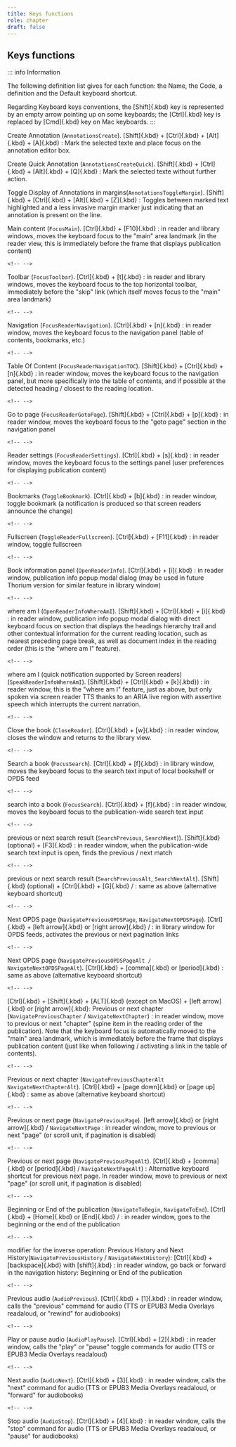 ```yaml
---
title: Keys functions
role: chapter
draft: false
---
```


## Keys functions

::: info
Information

The following definition list gives for each function: the Name, the
Code, a definition and the Default keyboard shortcut.

Regarding Keyboard keys conventions, the [Shift]{.kbd} key is
represented by an empty arrow pointing up on some keyboards; the
[Ctrl]{.kbd} key is replaced by [Cmd]{.kbd} key on Mac keyboards.
:::

Create Annotation (`AnnotationsCreate`). [Shift]{.kbd} + [Ctrl]{.kbd} + [Alt]{.kbd} + [A]{.kbd}
:   Mark the selected texte and place focus on the annotation editor
    box.

Create Quick Annotation (`AnnotationsCreateQuick`). [Shift]{.kbd} + [Ctrl]{.kbd} + [Alt]{.kbd} + [Q]{.kbd}
:   Mark the selected texte without further action.

Toggle Display of Annotations in margins(`AnnotationsToggleMargin`). [Shift]{.kbd} + [Ctrl]{.kbd} + [Alt]{.kbd} + [Z]{.kbd}
:   Toggles between marked text highlighted and a less invasive margin
    marker just indicating that an annotation is present on the line.

Main content (`FocusMain`). [Ctrl]{.kbd} + [F10]{.kbd}
:   in reader and library windows, moves the keyboard focus to the
    \"main\" area landmark (in the reader view, this is immediately
    before the frame that displays publication content)

```{=html}
<!-- -->
```

Toolbar (`FocusToolbar`). [Ctrl]{.kbd} + [t]{.kbd}
:   in reader and library windows, moves the keyboard focus to the top
    horizontal toolbar, immediately before the \"skip\" link (which
    itself moves focus to the \"main\" area landmark)

```{=html}
<!-- -->
```

Navigation (`FocusReaderNavigation`). [Ctrl]{.kbd} + [n]{.kbd}
:   in reader window, moves the keyboard focus to the navigation panel
    (table of contents, bookmarks, etc.)

```{=html}
<!-- -->
```

Table Of Content (`FocusReaderNavigationTOC`). [Shift]{.kbd} + [Ctrl]{.kbd} + [n]{.kbd}
:   in reader window, moves the keyboard focus to the navigation panel,
    but more specifically into the table of contents, and if possible at
    the detected heading / closest to the reading location.

```{=html}
<!-- -->
```

Go to page (`FocusReaderGotoPage`). [Shift]{.kbd} + [Ctrl]{.kbd} + [p]{.kbd}
:   in reader window, moves the keyboard focus to the \"goto page\"
    section in the navigation panel

```{=html}
<!-- -->
```

Reader settings (`FocusReaderSettings`). [Ctrl]{.kbd} + [s]{.kbd}
:   in reader window, moves the keyboard focus to the settings panel
    (user preferences for displaying publication content)

```{=html}
<!-- -->
```

Bookmarks (`ToggleBookmark`). [Ctrl]{.kbd} + [b]{.kbd}
:   in reader window, toggle bookmark (a notification is produced so
    that screen readers announce the change)

```{=html}
<!-- -->
```

Fullscreen (`ToggleReaderFullscreen`). [Ctrl]{.kbd} + [F11]{.kbd}
:   in reader window, toggle fullscreen

```{=html}
<!-- -->
```

Book information panel (`OpenReaderInfo`). [Ctrl]{.kbd} + [i]{.kbd}
:   in reader window, publication info popup modal dialog (may be used
    in future Thorium version for similar feature in library window)

```{=html}
<!-- -->
```

where am I (`OpenReaderInfoWhereAmI`). [Shift]{.kbd} + [Ctrl]{.kbd} + [i]{.kbd}
:   in reader window, publication info popup modal dialog with direct
    keyboard focus on section that displays the headings hierarchy trail
    and other contextual information for the current reading location,
    such as nearest preceding page break, as well as document index in
    the reading order (this is the \"where am I\" feature).

```{=html}
<!-- -->
```

where am I (quick notification supported by Screen readers) (`SpeakReaderInfoWhereAmI`). [Shift]{.kbd} + [Ctrl]{.kbd} + [k]{.kbd})
:   in reader window, this is the \"where am I\" feature, just as above,
    but only spoken via screen reader TTS thanks to an ARIA live region
    with assertive speech which interrupts the current narration.

```{=html}
<!-- -->
```

Close the book (`CloseReader`). [Ctrl]{.kbd} + [w]{.kbd}
:   in reader window, closes the window and returns to the library view.

```{=html}
<!-- -->
```

Search a book (`FocusSearch`). [Ctrl]{.kbd} + [f]{.kbd}
:   in library window, moves the keyboard focus to the search text input
    of local bookshelf or OPDS feed

```{=html}
<!-- -->
```

search into a book (`FocusSearch`). [Ctrl]{.kbd} + [f]{.kbd}
:   in reader window, moves the keyboard focus to the publication-wide
    search text input

```{=html}
<!-- -->
```

previous or next search result (`SearchPrevious`, `SearchNext`)). [Shift]{.kbd} (optional) + [F3]{.kbd}
:   in reader window, when the publication-wide search text input is
    open, finds the previous / next match

```{=html}
<!-- -->
```

previous or next search result (`SearchPreviousAlt`, `SearchNextAlt`). [Shift]{.kbd} (optional) + [Ctrl]{.kbd} + [G]{.kbd} /
:   same as above (alternative keyboard shortcut)

```{=html}
<!-- -->
```

Next OPDS page (`NavigatePreviousOPDSPage`, `NavigateNextOPDSPage`). [Ctrl]{.kbd} + [left arrow]{.kbd} or [right arrow]{.kbd} /
:   in library window for OPDS feeds, activates the previous or next
    pagination links

```{=html}
<!-- -->
```

Next OPDS page (`NavigatePreviousOPDSPageAlt / NavigateNextOPDSPageAlt`). [Ctrl]{.kbd} + [comma]{.kbd} or [period]{.kbd}
:   same as above (alternative keyboard shortcut)

```{=html}
<!-- -->
```

[Ctrl]{.kbd} + [Shift]{.kbd} + [ALT]{.kbd} (except on MacOS) + [left arrow]{.kbd} or [right arrow]{.kbd}: Previous or next chapter (`NavigatePreviousChapter` / `NavigateNextChapter`)
:   in reader window, move to previous or next \"chapter\" (spine item
    in the reading order of the publication). Note that the keyboard
    focus is automatically moved to the \"main\" area landmark, which is
    immediately before the frame that displays publication content (just
    like when following / activating a link in the table of contents).

```{=html}
<!-- -->
```

Previous or next chapter (`NavigatePreviousChapterAlt` `NavigateNextChapterAlt`). [Ctrl]{.kbd} + [page down]{.kbd} or [page up]{.kbd}
:   same as above (alternative keyboard shortcut)

```{=html}
<!-- -->
```

Previous or next page (`NavigatePreviousPage`). [left arrow]{.kbd} or [right arrow]{.kbd} / `NavigateNextPage`
:   in reader window, move to previous or next \"page\" (or scroll unit,
    if pagination is disabled)

```{=html}
<!-- -->
```

Previous or next page (`NavigatePreviousPageAlt`). [Ctrl]{.kbd} + [comma]{.kbd} or [period]{.kbd} / `NavigateNextPageAlt`)
:   Alternative keyboard shortcut for previous next page. In reader
    window, move to previous or next \"page\" (or scroll unit, if
    pagination is disabled)

```{=html}
<!-- -->
```

Beginning or End of the publication (`NavigateToBegin`, `NavigateToEnd`). [Ctrl]{.kbd} + [Home]{.kbd} or [End]{.kbd} /
:   in reader window, goes to the beginning or the end of the
    publication

```{=html}
<!-- -->
```

modifier for the inverse operation: Previous History and Next History(`NavigatePreviousHistory` / `NavigateNextHistory`): [Ctrl]{.kbd} + [backspace]{.kbd} with [shift]{.kbd}
:   in reader window, go back or forward in the navigation history:
    Beginning or End of the publication

```{=html}
<!-- -->
```

Previous audio (`AudioPrevious`). [Ctrl]{.kbd} + [1]{.kbd}
:   in reader window, calls the \"previous\" command for audio (TTS or
    EPUB3 Media Overlays readaloud, or \"rewind\" for audiobooks)

```{=html}
<!-- -->
```

Play or pause audio (`AudioPlayPause`). [Ctrl]{.kbd} + [2]{.kbd}
:   in reader window, calls the \"play\" or \"pause\" toggle commands
    for audio (TTS or EPUB3 Media Overlays readaloud)

```{=html}
<!-- -->
```

Next audio (`AudioNext`). [Ctrl]{.kbd} + [3]{.kbd}
:   in reader window, calls the \"next\" command for audio (TTS or EPUB3
    Media Overlays readaloud, or \"forward\" for audiobooks)

```{=html}
<!-- -->
```

Stop audio (`AudioStop`). [Ctrl]{.kbd} + [4]{.kbd}
:   in reader window, calls the \"stop\" command for audio (TTS or EPUB3
    Media Overlays readaloud, or \"pause\" for audiobooks)
